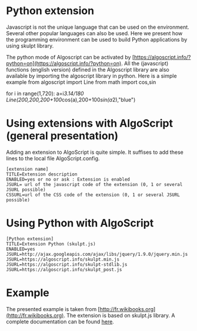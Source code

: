 Python extension
=======================
Javascript is not the unique language that can be used on the environment. Several other popular languages can also be used. Here we present how the programming environment can be used to build Python applications by using skulpt library. 

The python mode of Algoscript can be activated by [https://algoscript.info/?python=on](https://algoscript.info/?python=on).
All the (javascript) functions (english version) defined in the Algoscript library are also available by importing the algoscript library in python. Here is a simple example
 from algoscript import Line
 from math import cos,sin
 
 for i in range(1,720):
   a=i*3.14/180
   Line(200,200,200+100*cos(a),200+100*sin(a*2),"blue")


# Using extensions with AlgoScript (general presentation)
Adding an extension to AlgoScript is quite simple. It suffises to add these lines to the local file AlgoScript.config. 

	[extension name]
	TITLE=Extension description
	ENABLED=yes or no or ask : Extension is enabled
	JSURL= url of the javascript code of the extension (0, 1 or several JSURL possible)
	CSSURL=url of the CSS code of the extension (0, 1 or several JSURL possible)

# Using Python with AlgoScript

	[Python extension]
	TITLE=Extension Python (skulpt.js)
	ENABLED=yes
	JSURL=http://ajax.googleapis.com/ajax/libs/jquery/1.9.0/jquery.min.js
	JSURL=https://algoscript.info/skulpt.min.js
	JSURL=https://algoscript.info/skulpt-stdlib.js
	JSURL=https://algoscript.info/skulpt_post.js

# Example

The presented example is taken from [http://fr.wikibooks.org](http://fr.wikibooks.org).
The extension is based on skulpt.js library. A complete documentation can be found [here](http://www.skulpt.org/ "Skulpt.js").
